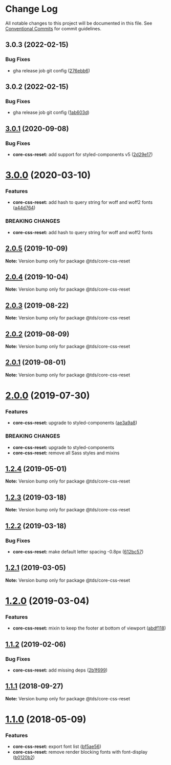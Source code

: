 # Change Log

All notable changes to this project will be documented in this file.
See [Conventional Commits](https://conventionalcommits.org) for commit guidelines.

## 3.0.3 (2022-02-15)


### Bug Fixes

* gha release job git config ([276ebb6](https://github.com/telusdigital/tds/commit/276ebb6968a0b56c9b87c178f6895a60ae108e71))





## 3.0.2 (2022-02-15)


### Bug Fixes

* gha release job git config ([1ab603d](https://github.com/telusdigital/tds/commit/1ab603d68c36219b0711fc353bc2515b64712ca9))





## [3.0.1](https://github.com/telusdigital/tds/compare/@tds/core-css-reset@3.0.0...@tds/core-css-reset@3.0.1) (2020-09-08)


### Bug Fixes

* **core-css-reset:** add support for styled-components v5 ([2d29e17](https://github.com/telusdigital/tds/commit/2d29e1762ea7187876da2b4623acf8331b4dcd85))





# [3.0.0](https://github.com/telusdigital/tds/compare/@tds/core-css-reset@2.0.5...@tds/core-css-reset@3.0.0) (2020-03-10)


### Features

* **core-css-reset:** add hash to query string for woff and woff2 fonts ([a44d764](https://github.com/telusdigital/tds/commit/a44d764))


### BREAKING CHANGES

* **core-css-reset:** add hash to query string for woff and woff2 fonts





## [2.0.5](https://github.com/telusdigital/tds/compare/@tds/core-css-reset@2.0.4...@tds/core-css-reset@2.0.5) (2019-10-09)

**Note:** Version bump only for package @tds/core-css-reset





## [2.0.4](https://github.com/telusdigital/tds/compare/@tds/core-css-reset@2.0.3...@tds/core-css-reset@2.0.4) (2019-10-04)

**Note:** Version bump only for package @tds/core-css-reset





## [2.0.3](https://github.com/telusdigital/tds/compare/@tds/core-css-reset@2.0.2...@tds/core-css-reset@2.0.3) (2019-08-22)

**Note:** Version bump only for package @tds/core-css-reset





## [2.0.2](https://github.com/telusdigital/tds/compare/@tds/core-css-reset@2.0.1...@tds/core-css-reset@2.0.2) (2019-08-09)

**Note:** Version bump only for package @tds/core-css-reset





## [2.0.1](https://github.com/telusdigital/tds/compare/@tds/core-css-reset@2.0.0...@tds/core-css-reset@2.0.1) (2019-08-01)

**Note:** Version bump only for package @tds/core-css-reset





# [2.0.0](https://github.com/telusdigital/tds/compare/@tds/core-css-reset@1.2.4...@tds/core-css-reset@2.0.0) (2019-07-30)


### Features

* **core-css-reset:** upgrade to styled-components ([ae3a9a8](https://github.com/telusdigital/tds/commit/ae3a9a8))


### BREAKING CHANGES

* **core-css-reset:** upgrade to styled-components
* **core-css-reset:** remove all Sass styles and mixins





## [1.2.4](https://github.com/telusdigital/tds/compare/@tds/core-css-reset@1.2.3...@tds/core-css-reset@1.2.4) (2019-05-01)

**Note:** Version bump only for package @tds/core-css-reset





## [1.2.3](https://github.com/telusdigital/tds/compare/@tds/core-css-reset@1.2.2...@tds/core-css-reset@1.2.3) (2019-03-18)

**Note:** Version bump only for package @tds/core-css-reset





## [1.2.2](https://github.com/telusdigital/tds/compare/@tds/core-css-reset@1.2.1...@tds/core-css-reset@1.2.2) (2019-03-18)


### Bug Fixes

* **core-css-reset:** make default letter spacing -0.8px ([612bc57](https://github.com/telusdigital/tds/commit/612bc57))





## [1.2.1](https://github.com/telusdigital/tds/compare/@tds/core-css-reset@1.2.0...@tds/core-css-reset@1.2.1) (2019-03-05)

**Note:** Version bump only for package @tds/core-css-reset





# [1.2.0](https://github.com/telusdigital/tds/compare/@tds/core-css-reset@1.1.2...@tds/core-css-reset@1.2.0) (2019-03-04)


### Features

* **core-css-reset:** mixin to keep the footer at bottom of viewport ([abdf118](https://github.com/telusdigital/tds/commit/abdf118))





## [1.1.2](https://github.com/telusdigital/tds/compare/@tds/core-css-reset@1.1.1...@tds/core-css-reset@1.1.2) (2019-02-06)


### Bug Fixes

* **core-css-reset:** add missing deps ([2b1f699](https://github.com/telusdigital/tds/commit/2b1f699))





<a name="1.1.1"></a>
## [1.1.1](https://github.com/telusdigital/tds/compare/@tds/core-css-reset@1.1.0...@tds/core-css-reset@1.1.1) (2018-09-27)




**Note:** Version bump only for package @tds/core-css-reset

<a name="1.1.0"></a>
# [1.1.0](https://github.com/telusdigital/tds/compare/@tds/core-css-reset@1.0.0...@tds/core-css-reset@1.1.0) (2018-05-09)


### Features

* **core-css-reset:** export font list ([bf5ae56](https://github.com/telusdigital/tds/commit/bf5ae56))
* **core-css-reset:** remove render blocking fonts with font-display ([b0120b2](https://github.com/telusdigital/tds/commit/b0120b2))
